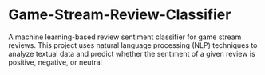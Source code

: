 # Game-Stream-Review-Classifier
A machine learning-based review sentiment classifier for game stream reviews. This project uses natural language processing (NLP) techniques to analyze textual data and predict whether the sentiment of a given review is positive, negative, or neutral
